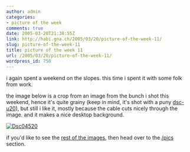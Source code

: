 ```yaml
---
author: admin
categories:
- picture of the week
comments: true
date: 2005-03-20T21:38:55Z
link: http://habi.gna.ch/2005/03/20/picture-of-the-week-11/
slug: picture-of-the-week-11
title: picture of the week 11
url: /2005/03/20/picture-of-the-week-11/
wordpress_id: 750
---
```


i again spent a weekend on the slopes. this time i spent it with some folk from work.
  
the image below is a crop from an image from the bunch i shot this weekend, hence it's quite grainy (keep in mind, it's shot with a puny [dsc-u20](http://www.google.com/search?q=dsc-u20)), but still i like it, mostly because the cable cuts nicely through the image. and it makes a nice desktop background.



[![Dsc04520](http://habi.gna.ch/blog/images/DSC04520-tm.jpg)](http://habi.gna.ch/blog/images/DSC04520.jpg)



if you'd like to see the [rest of the images](http://habi.gna.ch/pics/Skiweeky05), then head over to the [/pics](http://habi.gna.ch/pics/) section.

